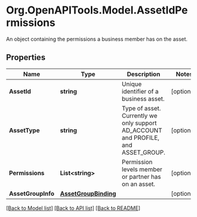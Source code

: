 # Org.OpenAPITools.Model.AssetIdPermissions
An object containing the permissions a business member has on the asset.

## Properties

Name | Type | Description | Notes
------------ | ------------- | ------------- | -------------
**AssetId** | **string** | Unique identifier of a business asset. | [optional] 
**AssetType** | **string** | Type of asset. Currently we only support AD_ACCOUNT and PROFILE, and ASSET_GROUP. | [optional] 
**Permissions** | **List&lt;string&gt;** | Permission levels member or partner has on an asset. | [optional] 
**AssetGroupInfo** | [**AssetGroupBinding**](AssetGroupBinding.md) |  | [optional] 

[[Back to Model list]](../README.md#documentation-for-models) [[Back to API list]](../README.md#documentation-for-api-endpoints) [[Back to README]](../README.md)

